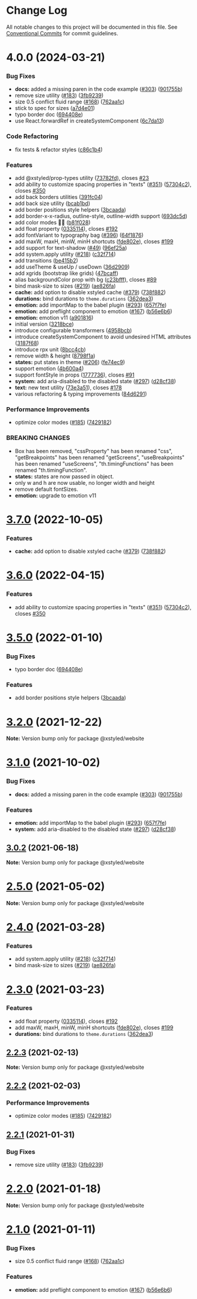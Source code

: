 # Change Log

All notable changes to this project will be documented in this file.
See [Conventional Commits](https://conventionalcommits.org) for commit guidelines.

# 4.0.0 (2024-03-21)

### Bug Fixes

- **docs:** added a missing paren in the code example ([#303](https://github.com/P1X3L/xstyled/issues/303)) ([901755b](https://github.com/P1X3L/xstyled/commit/901755ba6d16eb621bacfe966886296cf2c6efdb))
- remove size utility ([#183](https://github.com/P1X3L/xstyled/issues/183)) ([3fb9239](https://github.com/P1X3L/xstyled/commit/3fb92397a4f2e9e824504c16f2a12e84c46637d6))
- size 0.5 conflict fluid range ([#168](https://github.com/P1X3L/xstyled/issues/168)) ([762aa1c](https://github.com/P1X3L/xstyled/commit/762aa1ccf6e4829d0664481a2be2e2ad2c4a0bf9))
- stick to spec for sizes ([a7d4e01](https://github.com/P1X3L/xstyled/commit/a7d4e01a286ed7d2c19d282754c0f8462f267131))
- typo border doc ([694408e](https://github.com/P1X3L/xstyled/commit/694408e0044f214c20a510e5f4c2a8715c0c2fcb))
- use React.forwardRef in createSystemComponent ([6c7da13](https://github.com/P1X3L/xstyled/commit/6c7da13a488d036771c9eee59d6d33ec3703b40b))

### Code Refactoring

- fix tests & refactor styles ([c86c1b4](https://github.com/P1X3L/xstyled/commit/c86c1b421531f0eac6cbbca19ab3bb818bc0794d))

### Features

- add @xstyled/prop-types utility ([73782fd](https://github.com/P1X3L/xstyled/commit/73782fd3378c78100866c94a8dae4fa091d2f950)), closes [#23](https://github.com/P1X3L/xstyled/issues/23)
- add ability to customize spacing properties in "texts" ([#351](https://github.com/P1X3L/xstyled/issues/351)) ([57304c2](https://github.com/P1X3L/xstyled/commit/57304c2fdf5c5eecd7dbceb218bd8da9ef9ab262)), closes [#350](https://github.com/P1X3L/xstyled/issues/350)
- add back borders utilities ([391fc04](https://github.com/P1X3L/xstyled/commit/391fc04e877f6d0eb2cc464748630c17aebeed88))
- add back size utility ([bcab1bd](https://github.com/P1X3L/xstyled/commit/bcab1bd5416cc21f73ab9f0df064e3df8b1d0cad))
- add border positions style helpers ([3bcaada](https://github.com/P1X3L/xstyled/commit/3bcaada8541af40cb40e9fbf691692cd597b8438))
- add border-x-x-radius, outline-style, outline-width support ([693dc5d](https://github.com/P1X3L/xstyled/commit/693dc5de1669bc2d90b94d4ab44ed12d3164fb75))
- add color modes 🌚🌝 ([b81f028](https://github.com/P1X3L/xstyled/commit/b81f028ba4744cbc33b4dec1cad3a10f345b0f64))
- add float property ([0335114](https://github.com/P1X3L/xstyled/commit/0335114280242a2554e300e565065e083459550f)), closes [#192](https://github.com/P1X3L/xstyled/issues/192)
- add fontVariant to typography bag ([#396](https://github.com/P1X3L/xstyled/issues/396)) ([64f1876](https://github.com/P1X3L/xstyled/commit/64f1876a84443d5db661caf654b6062a084cc004))
- add maxW, maxH, minW, minH shortcuts ([fde802e](https://github.com/P1X3L/xstyled/commit/fde802ec0e73b6fb6826936c4bac072348c275b3)), closes [#199](https://github.com/P1X3L/xstyled/issues/199)
- add support for text-shadow ([#49](https://github.com/P1X3L/xstyled/issues/49)) ([96ef25a](https://github.com/P1X3L/xstyled/commit/96ef25a16605d7a2b987a6e9c056ceb157a1c38c))
- add system.apply utility ([#218](https://github.com/P1X3L/xstyled/issues/218)) ([c32f714](https://github.com/P1X3L/xstyled/commit/c32f71489c506c095bc8fb75dc41add9be2fe300))
- add transitions ([be415b2](https://github.com/P1X3L/xstyled/commit/be415b2ad437d11224789a026f31ddab051effe7))
- add useTheme & useUp / useDown ([36d2909](https://github.com/P1X3L/xstyled/commit/36d290924d6cfaef97dd3144b4895ab944aa1f25))
- add xgrids (bootstrap like grids) ([47bcaff](https://github.com/P1X3L/xstyled/commit/47bcaff1578163b286570dcb6084ba001f2ee194))
- alias backgroundColor prop with bg ([c23bfff](https://github.com/P1X3L/xstyled/commit/c23bfff2875bb5856c218ddc8dfbdb7d61ad3c5a)), closes [#89](https://github.com/P1X3L/xstyled/issues/89)
- bind mask-size to sizes ([#219](https://github.com/P1X3L/xstyled/issues/219)) ([ae826fa](https://github.com/P1X3L/xstyled/commit/ae826fa9d69628433f2cd537a883c90b68a37d3d))
- **cache:** add option to disable xstyled cache ([#379](https://github.com/P1X3L/xstyled/issues/379)) ([738f882](https://github.com/P1X3L/xstyled/commit/738f88229e7d3a144fb150be2c4ca71e514cda96))
- **durations:** bind durations to `theme.durations` ([362dea3](https://github.com/P1X3L/xstyled/commit/362dea3284a7a9a951ba1b26822dceed78d2ed4d))
- **emotion:** add importMap to the babel plugin ([#293](https://github.com/P1X3L/xstyled/issues/293)) ([657f7fe](https://github.com/P1X3L/xstyled/commit/657f7fe53b7f14a9523163aa0c1989655d83e058))
- **emotion:** add preflight component to emotion ([#167](https://github.com/P1X3L/xstyled/issues/167)) ([b56e6b6](https://github.com/P1X3L/xstyled/commit/b56e6b66c26f3854bc17d6622567081122556fb4))
- **emotion:** emotion v11 ([a901816](https://github.com/P1X3L/xstyled/commit/a901816aaf268a6999a4af475acd59b8a9840bc6))
- initial version ([3218bce](https://github.com/P1X3L/xstyled/commit/3218bcebaf2803beb582837a34232067ca98f0b4))
- introduce configurable transformers ([4958bcb](https://github.com/P1X3L/xstyled/commit/4958bcb82b19c39246fb97c6f1f0cc8d3b153e48))
- introduce createSystemComponent to avoid undesired HTML attributes ([3187f68](https://github.com/P1X3L/xstyled/commit/3187f689f7d4e1b53bb931f914c0cc1597c64821))
- introduce rpx unit ([8bcc4cb](https://github.com/P1X3L/xstyled/commit/8bcc4cbd6ccdacc3c588e6ce369b2517f6b22a10))
- remove width & height ([8798f1a](https://github.com/P1X3L/xstyled/commit/8798f1a0c63ada98698ef06fcbcb1e01c2d972ac))
- **states:** put states in theme ([#206](https://github.com/P1X3L/xstyled/issues/206)) ([fe74ec9](https://github.com/P1X3L/xstyled/commit/fe74ec9cbb6ca6876737f0ffc965534193c8bb12))
- support emotion ([4b600a4](https://github.com/P1X3L/xstyled/commit/4b600a4003997fb3fa75555bcd1c5322e2bc78ae))
- support fontStyle in props ([1777736](https://github.com/P1X3L/xstyled/commit/17777366373c2f3ca864682f13158f6f3a962802)), closes [#91](https://github.com/P1X3L/xstyled/issues/91)
- **system:** add aria-disabled to the disabled state ([#297](https://github.com/P1X3L/xstyled/issues/297)) ([d28cf38](https://github.com/P1X3L/xstyled/commit/d28cf38425fef81c090cc95b47b62e2bfc440781))
- **text:** new text utility ([73e3a51](https://github.com/P1X3L/xstyled/commit/73e3a5103b9cd931dbb81d86f1c698e804c21fea)), closes [#178](https://github.com/P1X3L/xstyled/issues/178)
- various refactoring & typing improvements ([84d6291](https://github.com/P1X3L/xstyled/commit/84d62919dff7a811b2116fab0466cdb71986d81e))

### Performance Improvements

- optimize color modes ([#185](https://github.com/P1X3L/xstyled/issues/185)) ([7429182](https://github.com/P1X3L/xstyled/commit/7429182020bb54acaf38111196062422f74322c7))

### BREAKING CHANGES

- Box has been removed, "cssProperty" has been renamed "css", "getBreakpoints" has been renamed "getScreens", "useBreakpoints" has been renamed "useScreens", "th.timingFunctions" has been renamed "th.timingFunction".
- **states:** states are now passed in object.
- only w and h are now usable, no longer width and height
- remove default fontSizes.
- **emotion:** upgrade to emotion v11

# [3.7.0](https://github.com/gregberge/xstyled/compare/v3.6.0...v3.7.0) (2022-10-05)

### Features

- **cache:** add option to disable xstyled cache ([#379](https://github.com/gregberge/xstyled/issues/379)) ([738f882](https://github.com/gregberge/xstyled/commit/738f88229e7d3a144fb150be2c4ca71e514cda96))

# [3.6.0](https://github.com/gregberge/xstyled/compare/v3.5.1...v3.6.0) (2022-04-15)

### Features

- add ability to customize spacing properties in "texts" ([#351](https://github.com/gregberge/xstyled/issues/351)) ([57304c2](https://github.com/gregberge/xstyled/commit/57304c2fdf5c5eecd7dbceb218bd8da9ef9ab262)), closes [#350](https://github.com/gregberge/xstyled/issues/350)

# [3.5.0](https://github.com/gregberge/xstyled/compare/v3.4.0...v3.5.0) (2022-01-10)

### Bug Fixes

- typo border doc ([694408e](https://github.com/gregberge/xstyled/commit/694408e0044f214c20a510e5f4c2a8715c0c2fcb))

### Features

- add border positions style helpers ([3bcaada](https://github.com/gregberge/xstyled/commit/3bcaada8541af40cb40e9fbf691692cd597b8438))

# [3.2.0](https://github.com/gregberge/xstyled/compare/v3.1.2...v3.2.0) (2021-12-22)

**Note:** Version bump only for package @xstyled/website

# [3.1.0](https://github.com/gregberge/xstyled/compare/v3.0.3...v3.1.0) (2021-10-02)

### Bug Fixes

- **docs:** added a missing paren in the code example ([#303](https://github.com/gregberge/xstyled/issues/303)) ([901755b](https://github.com/gregberge/xstyled/commit/901755ba6d16eb621bacfe966886296cf2c6efdb))

### Features

- **emotion:** add importMap to the babel plugin ([#293](https://github.com/gregberge/xstyled/issues/293)) ([657f7fe](https://github.com/gregberge/xstyled/commit/657f7fe53b7f14a9523163aa0c1989655d83e058))
- **system:** add aria-disabled to the disabled state ([#297](https://github.com/gregberge/xstyled/issues/297)) ([d28cf38](https://github.com/gregberge/xstyled/commit/d28cf38425fef81c090cc95b47b62e2bfc440781))

## [3.0.2](https://github.com/gregberge/xstyled/compare/v3.0.1...v3.0.2) (2021-06-18)

**Note:** Version bump only for package @xstyled/website

# [2.5.0](https://github.com/gregberge/xstyled/compare/v2.4.1...v2.5.0) (2021-05-02)

**Note:** Version bump only for package @xstyled/website

# [2.4.0](https://github.com/gregberge/xstyled/compare/v2.3.0...v2.4.0) (2021-03-28)

### Features

- add system.apply utility ([#218](https://github.com/gregberge/xstyled/issues/218)) ([c32f714](https://github.com/gregberge/xstyled/commit/c32f71489c506c095bc8fb75dc41add9be2fe300))
- bind mask-size to sizes ([#219](https://github.com/gregberge/xstyled/issues/219)) ([ae826fa](https://github.com/gregberge/xstyled/commit/ae826fa9d69628433f2cd537a883c90b68a37d3d))

# [2.3.0](https://github.com/gregberge/xstyled/compare/v2.2.3...v2.3.0) (2021-03-23)

### Features

- add float property ([0335114](https://github.com/gregberge/xstyled/commit/0335114280242a2554e300e565065e083459550f)), closes [#192](https://github.com/gregberge/xstyled/issues/192)
- add maxW, maxH, minW, minH shortcuts ([fde802e](https://github.com/gregberge/xstyled/commit/fde802ec0e73b6fb6826936c4bac072348c275b3)), closes [#199](https://github.com/gregberge/xstyled/issues/199)
- **durations:** bind durations to `theme.durations` ([362dea3](https://github.com/gregberge/xstyled/commit/362dea3284a7a9a951ba1b26822dceed78d2ed4d))

## [2.2.3](https://github.com/gregberge/xstyled/compare/v2.2.2...v2.2.3) (2021-02-13)

**Note:** Version bump only for package @xstyled/website

## [2.2.2](https://github.com/gregberge/xstyled/compare/v2.2.1...v2.2.2) (2021-02-03)

### Performance Improvements

- optimize color modes ([#185](https://github.com/gregberge/xstyled/issues/185)) ([7429182](https://github.com/gregberge/xstyled/commit/7429182020bb54acaf38111196062422f74322c7))

## [2.2.1](https://github.com/gregberge/xstyled/compare/v2.2.0...v2.2.1) (2021-01-31)

### Bug Fixes

- remove size utility ([#183](https://github.com/gregberge/xstyled/issues/183)) ([3fb9239](https://github.com/gregberge/xstyled/commit/3fb92397a4f2e9e824504c16f2a12e84c46637d6))

# [2.2.0](https://github.com/gregberge/xstyled/compare/v2.1.0...v2.2.0) (2021-01-18)

**Note:** Version bump only for package @xstyled/website

# [2.1.0](https://github.com/smooth-code/xstyled/compare/v2.0.0...v2.1.0) (2021-01-11)

### Bug Fixes

- size 0.5 conflict fluid range ([#168](https://github.com/smooth-code/xstyled/issues/168)) ([762aa1c](https://github.com/smooth-code/xstyled/commit/762aa1ccf6e4829d0664481a2be2e2ad2c4a0bf9))

### Features

- **emotion:** add preflight component to emotion ([#167](https://github.com/smooth-code/xstyled/issues/167)) ([b56e6b6](https://github.com/smooth-code/xstyled/commit/b56e6b66c26f3854bc17d6622567081122556fb4))
